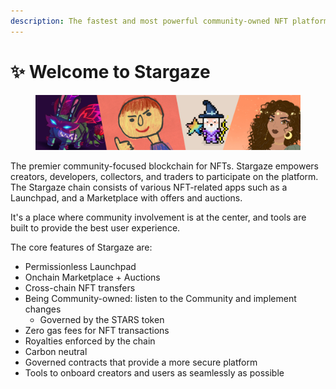 ```yaml
---
description: The fastest and most powerful community-owned NFT platform.
---
```


# ✨ Welcome to Stargaze

<figure><img src=".gitbook/assets/keplr banner3.png" alt=""><figcaption></figcaption></figure>

The premier community-focused blockchain for NFTs. Stargaze empowers creators, developers, collectors, and traders to participate on the platform. The Stargaze chain consists of various NFT-related apps such as a Launchpad, and a Marketplace with offers and auctions.

It's a place where community involvement is at the center, and tools are built to provide the best user experience.&#x20;

The core features of Stargaze are:

* Permissionless Launchpad
* Onchain Marketplace + Auctions
* Cross-chain NFT transfers
* Being Community-owned: listen to the Community and implement changes
  * Governed by the STARS token
* Zero gas fees for NFT transactions
* Royalties enforced by the chain
* Carbon neutral
* Governed contracts that provide a more secure platform&#x20;
* Tools to onboard creators and users as seamlessly as possible

